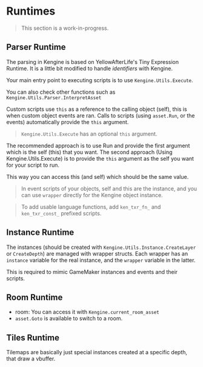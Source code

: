 # Runtimes

> This section is a work-in-progress.

## Parser Runtime

The parsing in Kengine is based on YellowAfterLife's Tiny Expression Runtime. It is a little bit modified to handle *identifiers* with Kengine.

Your main entry point to executing scripts is to use `Kengine.Utils.Execute`.

You can also check other functions such as `Kengine.Utils.Parser.InterpretAsset`

Custom scripts use `this` as a reference to the calling object (self), this is when custom object events are ran.
Calls to scripts (using `asset.Run`, or the events) automatically provide the `this` argument.

> `Kengine.Utils.Execute` has an optional `this` argument.

The recommended approach is to use Run and provide the first argument which is the self (this) that you want.
The second approach (Using Kengine.Utils.Execute) is to provide the `this` argument as the self you want for your script to run.

This way you can access this (and self) which should be the same value.

> In event scripts of your objects, self and this are the instance, and you can use `wrapper` directly for the Kengine object instance.

> To add usable language functions, add `ken_txr_fn_` and `ken_txr_const_` prefixed scripts.


## Instance Runtime

The instances (should be created with `Kengine.Utils.Instance.CreateLayer` or `CreateDepth`) are managed with wrapper structs.
Each wrapper has an `instance` variable for the real instance, and the `wrapper` variable in the latter.

This is required to mimic GameMaker instances and events and their scripts.

## Room Runtime

- room: You can access it with `Kengine.current_room_asset`
- `asset.Goto` is available to switch to a room.

## Tiles Runtime

Tilemaps are basically just special instances created at a specific depth, that draw a vbuffer.
